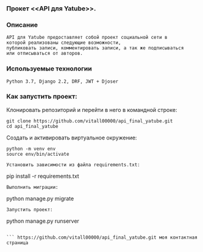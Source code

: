 ###  Прокет <<API для Yatube>>.

### Описание
```
API для Yatube предоставляет собой проект социальной сети в 
которой реализованы следующие возможности,
публиковать записи, комментировать записи, а так же подписываться 
или отписываться от авторов.
```

### Используемые технологии
```
Python 3.7, Django 2.2, DRF, JWT + Djoser
```

### Как запустить проект: 

Клонировать репозиторий и перейти в него в командной строке: 
```
git clone https://github.com/vitall00000/api_final_yatube.git
cd api_final_yatube
```
Cоздать и активировать виртуальное окружение: 
```
python -m venv env
source env/bin/activate

Установить зависимости из файла requirements.txt:
```
pip install -r requirements.txt

```
Выполнить миграции:
```
python manage.py migrate
``` 
Запустить проект: 
```
python manage.py runserver
```

``` https://github.com/vitall00000/api_final_yatube.git моя контактная страница